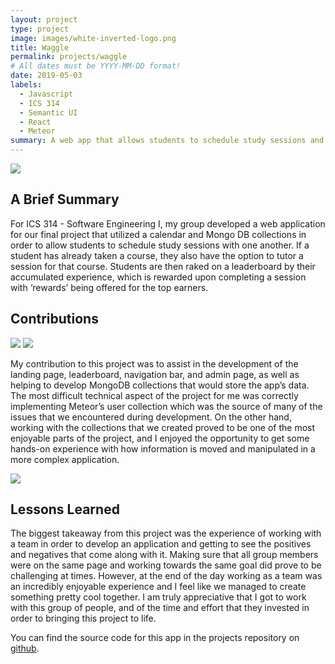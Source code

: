 ```yaml
---
layout: project
type: project
image: images/white-inverted-logo.png
title: Waggle
permalink: projects/waggle
# All dates must be YYYY-MM-DD format!
date: 2019-05-03
labels:
  - Javascript
  - ICS 314
  - Semantic UI
  - React
  - Meteor
summary: A web app that allows students to schedule study sessions and earn rewards based on participation and a reviw system.
---
```


<img class="ui right floated rounded image" src="https://thehivemanoa.github.io/waggle/images/m3_landing1.png">

## A Brief Summary

For ICS 314 - Software Engineering I, my group developed a web application for our final project that utilized a calendar and Mongo DB collections in order to allow students to schedule study sessions with one another. If a student has already taken a course, they also have the option to tutor a session for that course. Students are then raked on a leaderboard by their accumulated experience, which is rewarded upon completing a session with ‘rewards’ being offered for the top earners. 

## Contributions

<img class="ui left floated rounded image" src="https://thehivemanoa.github.io/waggle/images/m3_createsession.PNG">
<img class="ui left floated rounded image" src="https://thehivemanoa.github.io/waggle/images/m3_admin.png">

My contribution to this project was to assist in the development of the landing page, leaderboard, navigation bar, and admin page, as well as helping to develop MongoDB collections that would store the app’s data. The most difficult technical aspect of the project for me was correctly implementing Meteor’s user collection which was the source of many of the issues that we encountered during development. On the other hand, working with the collections that we created proved to be one of the most enjoyable parts of the project, and I enjoyed the opportunity to get some hands-on experience with how information is moved and manipulated in a more complex application.

<img class="ui right floated rounded image" src="https://thehivemanoa.github.io/waggle/images/m3_leaderboard.PNG">

## Lessons Learned

The biggest takeaway from this project was the experience of working with a team in order to develop an application and getting to see the positives and negatives that come along with it. Making sure that all group members were on the same page and working towards the same goal did prove to be challenging at times. However, at the end of the day working as a team was an incredibly enjoyable experience and I feel like we managed to create something pretty cool together. I am truly appreciative that I got to work with this group of people, and of the time and effort that they invested in order to bringing this project to life.


You can find the source code for this app in the projects repository on [github](https://github.com/thehivemanoa/waggleapp).
